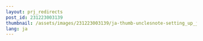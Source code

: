 ```yaml
---
layout: prj_redirects
post_id: 231223003139
thumbnail: /assets/images/231223003139/ja-thumb-unclesnote-setting_up_jenkins_on_synology_nas_docker.png
lang: ja
---
```

